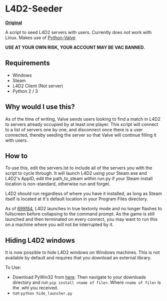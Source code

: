 # L4D2-Seeder
**[Original](https://github.com/NoiSek/L4D2-Seeder)**

A script to seed L4D2 servers with users. Currently does *not* work with 
Linux. Makes use of [Python-Valve](https://github.com/Holiverh/python-valve)

**USE AT YOUR OWN RISK, YOUR ACCOUNT MAY BE VAC BANNED.**

## Requirements

 - Windows
 - Steam
 - L4D2 Client (Not server)
 - Python 2 / 3

## Why would I use this?
As of the time of writing, Valve sends users looking to find a match in L4D2 to servers already occupied by at least one player. This script will connect to a list of servers one by one, and disconnect once there is a user connected, thereby seeding the server so that Valve will continue filling it with users.

## How to
To use this, edit the servers.lst to include all of the servers you with the script to cycle through. It will launch L4D2 using your Steam.exe and L4D2's AppID, edit the path_to_steam within run.py if your Steam install location is non-standard, otherwise run and forget.

L4D2 should run regardless of where you have it installed, as long as Steam itself is located at it's default location in your Program Files directory.

As of [699f84](https://github.com/NoiSek/L4D2-Seeder/commit/699f847608bab5a9c71cbd31131a9cfb63d17b4a), L4D2 launches in true textonly mode and no longer flashes to fullscreen before collapsing to the command prompt. As the game is still launched and then terminated on every connect, you may want to run this on a machine where you will not be interrupted by it.

## Hiding L4D2 windows
It is now possible to hide L4D2 windows on Windows machines. This is not available by default and requires that you download an external library.

To Use:
- Download PyWin32 from [here](http://www.lfd.uci.edu/~gohlke/pythonlibs/#pywin32). Then navigate to your downloads directory and run ```pip install <name of file>```. Where ```<name of file>``` is the .whl you received.
- run ```python hide_launcher.py```